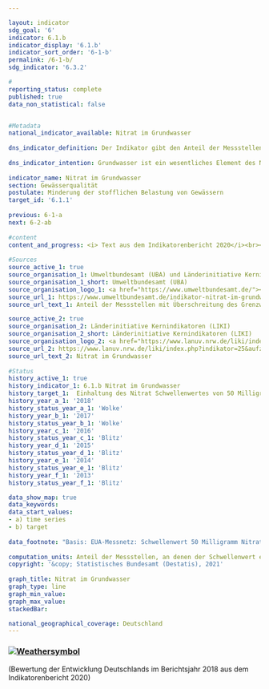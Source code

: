 ```yaml
---

layout: indicator    
sdg_goal: '6'    
indicator: 6.1.b    
indicator_display: '6.1.b'    
indicator_sort_order: '6-1-b'    
permalink: /6-1-b/    
sdg_indicator: '6.3.2'    

#    
reporting_status: complete    
published: true    
data_non_statistical: false    


#Metadata    
national_indicator_available: Nitrat im Grundwasser    
    
dns_indicator_definition: Der Indikator gibt den Anteil der Messstellen an, an denen der Grenzwert von 50 Milligramm pro Liter Nitrat im Grundwasser im Jahresmittel eingehalten wird.    
    
dns_indicator_intention: Grundwasser ist ein wesentliches Element des Naturhaushaltes. Es ist Teil des Wasserkreislaufs und erfüllt wichtige ökologische Funktionen. Grundwasser ist auch die wichtigste Trinkwasserressource Deutschlands. Erhöhte Nitratgehalte beeinträchtigen jedoch die Ökologie der Gewässer. Der Schwellenwert von 50 Milligramm Nitrat pro Liter im Grundwasser, der in der Grundwasserverordnung sowie der Oberflächengewässerverordnung angegeben ist, soll daher an allen Messstellen eingehalten werden.    
    
indicator_name: Nitrat im Grundwasser    
section: Gewässerqualität    
postulate: Minderung der stofflichen Belastung von Gewässern    
target_id: '6.1.1'    
    
previous: 6-1-a    
next: 6-2-ab    
    
#content    
content_and_progress: <i> Text aus dem Indikatorenbericht 2020</i><br><br>Der Nitratgehalt im Grundwasser wird von den Bundesländern für die Berichterstattung über den Zustand des Grundwassers in Deutschland an die Europäische Umweltagentur (EUA) erhoben. Die dazu verwendeten Messstellen ergeben zusammen das sogenannte EUA-Messnetz. Das EUA-Messstellennetz umfasst 1 214 Messstellen und bildet Deutschland repräsentativ ab. Die Daten werden vom Umweltbundesamt nach Angaben der Bund/Länder-Arbeitsgemeinschaft Wasser (LAWA) zusammengestellt.<br><br>Wie auch der Indikator zum Phosphorgehalt in Fließgewässern gibt dieser Indikator keinen Hinweis auf den Umfang der Grenzwertüber- bzw. -unterschreitung. Der Indikator erfasst an wie vielen aller Messstellen der vorgegebene Schwellenwert eingehalten wurde. Die Nitratbelastung kann an einigen Messstellen stark zurückgegangen sein. Sollte sie jedoch weiterhin oberhalb des Schwellenwertes von 50 Milligramm pro Liter liegen, spiegelt sich die Reduktion nicht im Indikator wider. Gleiches gilt für steigende Nitratbelastungen, die jedoch weiterhin unter dem Grenzwert verbleiben. Ebenso muss bei der Interpretation berücksichtigt werden, dass Maßnahmen zur Verringerung der Nitratbelastung möglicherweise erst verzögert Wirkung zeigen, da die Sickerzeit von der Oberfläche bis in das Grundwasser mehrere Jahre betragen kann.<br><br>Die natürliche Vorbelastung liegt für Nitrat zwischen 0 und maximal 10 Milligramm pro Liter. Gehalte zwischen 10 und 25 Milligramm pro Liter sind Anzeichen einer geringen bis mittleren Belastung. Konzentrationen zwischen 25 und 50 Milligramm pro Liter zeigen eine starke Grundwasserbelastung an. Wird der Schwellenwert der Grundwasserverordnung von 50 Milligramm pro Liter, der auch diesem Indikator zugrunde liegt, überschritten, ist das Grundwasser in einem schlechten chemischen Zustand und kann nicht ohne Aufbereitung als Trinkwasser verwendet werden.<br><br>Im Jahr 2018 wurde der Grenzwert von unter 50 Milligramm pro Liter an Nitrat an 82,7 % aller Messstellen eingehalten. Seit dem Jahr 2008 ist der Anteil der Messstellen, die diesen Grenzwert einhalten, nahezu unverändert. Damit ist das Ziel, den Grenzwert an allen Messstellen einzuhalten, nicht erreicht und auch keine Entwicklung des Indikators in diese Richtung zu erkennen. Umgekehrt wurde im Jahr 2018 der Grenzwert von 50 Milligramm pro Liter an Nitrat an 17,3 % der Grundwassermessstellen des EUA-Messnetzes überschritten. Folglich darf das Grundwasser dort nicht ohne Aufbereitung zur Trinkwasserversorgung verwendet werden. Der Wert von 25 Milligramm pro Liter, der immer noch eine starke Belastung anzeigt, wurde an mehr als einem Drittel (34,6 %) der Messstellen überschritten. Auch dieser Anteil blieb über die Jahre nahezu gleich. <br><br>Die Belastung des Grundwassers mit Nitrat entsteht in erster Linie durch Auswaschung von Nitrat aus verschiedenen stickstoffhaltigen Düngemitteln. Dazu gehört neben Wirtschaftsdüngern wie Jauche oder Gülle auch der bei intensivem Ackerbau eingesetzte Mineraldünger. In den letzten Jahren werden darüber hinaus Gärreste, die als Nebenprodukt von Biogasanlagen entstehen, vermehrt als Dünger in der Landwirtschaft eingesetzt. All dies trägt zu einem erhöhten Stickstoffgehalt im Boden und damit zu höheren Nitratwerten im Grundwasser bei. Somit hat die Entwicklung des Indikators 2.1.a „Stickstoffüberschuss der Landwirtschaft“ einen Einfluss auf die Nitratbelastung des Grundwassers.<br><br>Um den konkreten Einfluss der landwirtschaftlichen Nutzung auf die Nitratbelastung der Gewässer zu untersuchen, gibt es eine separate Nitrat-Berichterstattung an die EU. Für diese Berichterstattung werden aus dem EUA-Messnetz diejenigen Messstellen ausgewählt, in deren Einzugsgebiet die landwirtschaftliche Nutzung dominiert. In diesem speziellen Messnetz liegt die Nitrat-Belastung dementsprechend über dem Durchschnittswert des Indikators 6.1.b.    
    
#Sources    
source_active_1: true                    
source_organisation_1: Umweltbundesamt (UBA) und Länderinitiative Kernindikatoren auf Basis von Daten der Bund/Länder-Arbeitsgemeinschaft Wasser                    
source_organisation_1_short: Umweltbundesamt (UBA)                    
source_organisation_logo_1: <a href="https://www.umweltbundesamt.de/"><img src="https://g205sdgs.github.io/sdg-indicators/public/logos/uba.png" alt=" Umweltbundesamt (UBA)" title="Klicken Sie hier um zu der Homepage der Organisation zu gelangen" /></a>                    
source_url_1: https://www.umweltbundesamt.de/indikator-nitrat-im-grundwasser                        
source_url_text_1: Anteil der Messstellen mit Überschreitung des Grenzwertes für Nitrat im Grundwasser                        

source_active_2: true                    
source_organisation_2: Länderinitiative Kernindikatoren (LIKI)                    
source_organisation_2_short: Länderinitiative Kernindikatoren (LIKI)                    
source_organisation_logo_2: <a href="https://www.lanuv.nrw.de/liki/index.php"><img src="https://g205sdgs.github.io/sdg-indicators/public/logos/liki.png" alt=" Länderinitiative Kernindikatoren (LIKI)" title="Klicken Sie hier um zu der Homepage der Organisation zu gelangen" /></a>                    
source_url_2: https://www.lanuv.nrw.de/liki/index.php?indikator=25&aufzu=3&mode=indi                        
source_url_text_2: Nitrat im Grundwasser                        
    
#Status    
history_active_1: true
history_indicator_1: 6.1.b Nitrat im Grundwasser
history_target_1:  Einhaltung des Nitrat Schwellenwertes von 50 Milligramm pro Liter an allen Messstellen bis 2030
history_year_a_1: '2018'                            
history_status_year_a_1: 'Wolke'
history_year_b_1: '2017'                            
history_status_year_b_1: 'Wolke'
history_year_c_1: '2016'                            
history_status_year_c_1: 'Blitz'
history_year_d_1: '2015'                            
history_status_year_d_1: 'Blitz'
history_year_e_1: '2014'                            
history_status_year_e_1: 'Blitz'
history_year_f_1: '2013'                            
history_status_year_f_1: 'Blitz'    

data_show_map: true    
data_keywords:    
data_start_values:     
- a) time series
- b) target
    
data_footnote: "Basis: EUA-Messnetz: Schwellenwert 50 Milligramm Nitrat pro Liter im Jahresmittel"    
    
computation_units: Anteil der Messstellen, an denen der Schwellenwert eingehalten wird, in %    
copyright: '&copy; Statistisches Bundesamt (Destatis), 2021'
    
graph_title: Nitrat im Grundwasser    
graph_type: line    
graph_min_value:     
graph_max_value:     
stackedBar:    

national_geographical_coverage: Deutschland    
---    
```

<div>
  <div class="my-header">
    <h3>
      <a href="https://sustainabledevelopment-deutschland.github.io/status/"><img src="https://g205sdgs.github.io/sdg-indicators/public/Wettersymbole/Wolke.png" title="Der Indikator entwickelt sich zwar in die gewünschte Richtung auf das Ziel zu, bei Fortsetzung der Entwicklung würde das Ziel im Zieljahr aber um mehr als 20&nbsp;% verfehlt" alt="Weathersymbol" />
      </a>
    </h3>
  </div>
  <div class="my-header-note">
    <span> (Bewertung der Entwicklung Deutschlands im Berichtsjahr 2018 aus dem Indikatorenbericht 2020)</span>
  </div>
</div>